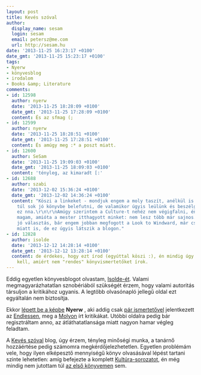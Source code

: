 ```yaml
---
layout: post
title: Kevés szóval
author:
  display_name: sesam
  login: sesam
  email: petersz@me.com
  url: http://sesam.hu
date: '2013-11-25 16:23:17 +0100'
date_gmt: '2013-11-25 15:23:17 +0100'
tags:
- Nyerw
- könyvesblog
- irodalom
- Books &amp; Literature
comments:
- id: 12598
  author: nyerw
  date: '2013-11-25 18:28:09 +0100'
  date_gmt: '2013-11-25 17:28:09 +0100'
  content: És az sfmag (;
- id: 12599
  author: nyerw
  date: '2013-11-25 18:28:51 +0100'
  date_gmt: '2013-11-25 17:28:51 +0100'
  content: És amúgy meg :* a poszt miatt.
- id: 12600
  author: SeSam
  date: '2013-11-25 19:09:03 +0100'
  date_gmt: '2013-11-25 18:09:03 +0100'
  content: 'tényleg, az kimaradt [:'
- id: 12688
  author: szabi
  date: '2013-12-02 15:36:24 +0100'
  date_gmt: '2013-12-02 14:36:24 +0100'
  content: "Köszi a linkeket - mondjuk engem a moly taszít, anélkül is elég könnyű
    túl sok jó könyvbe belefutni, de valamikor úgyis leülünk és beszélgetünk, érik
    ez nna.\r\n\r\nAmúgy szerintem a Culture-t nehéz nem végigfalni, én direkt fékezem
    magam, amióta a mester itthagyott minket: nem lesz több már sajnos. A Player elég
    jó választás, bár engem jobban megfogott a Look to Windward, már csak a témája
    miatt is, de ez úgyis látszik a blogon."
- id: 12828
  author: isolde
  date: '2013-12-12 14:28:14 +0100'
  date_gmt: '2013-12-12 13:28:14 +0100'
  content: de érdekes, hogy ezt írod (egyúttal köszi :), én mindig úgy érzem, mentegetőznöm
    kell, amiért nem "rendes" könyvismertetőket írok.
---
```


Eddig egyetlen könyvesblogot olvastam, [Isolde-ét](http://isoldeolvas.wordpress.com). Valami megmagyarázhatatlan sznobériából szükségét érzem, hogy valami autoritás társuljon a kritikához ugyanis. A legtöbb olvasónapló jellegű oldal ezt egyáltalán nem biztosítja.

Ekkor [lépett be a képbe](http://kevesszoval.wordpress.com/2013/10/27/konyvesbloggerkedes) **Nyerw** , aki addig csak [pár ismertetővel](http://www.endless.hu/author/nyerw) jelentkezett az [Endlessen](http://www.endless.hu), meg a [Molyon](http://moly.hu) írt kritikákat. Utóbbi oldalra pedig bár regisztráltam anno, az átláthatatlansága miatt nagyon hamar végleg feladtam.

A [Kevés szóval](http://kevesszoval.wordpress.com) blog, úgy érzem, tényleg minőségi munka, a tanárnő hozzáértése pedig számomra megkérdőjelezhetetlen. Egyetlen problémám vele, hogy ilyen elképesztő mennyiségű könyv olvasásával lépést tartani szinte lehetetlen: amíg befejezte a komplett [Kultúra-sorozatot](http://en.wikipedia.org/wiki/Culture_series), én még mindig nem jutottam túl [az első könyvemen](https://www.goodreads.com/book/show/18630.The_Player_of_Games) sem.
